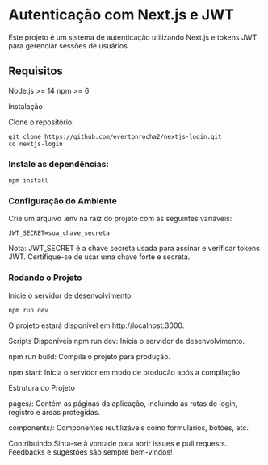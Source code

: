 # Autenticação com Next.js e JWT
Este projeto é um sistema de autenticação utilizando Next.js e tokens JWT para gerenciar sessões de usuários.

## Requisitos
Node.js >= 14
npm >= 6

Instalação

Clone o repositório:
```
git clone https://github.com/evertonrocha2/nextjs-login.git
cd nextjs-login
```

### Instale as dependências:
```
npm install
```
### Configuração do Ambiente
Crie um arquivo .env na raiz do projeto com as seguintes variáveis:
```
JWT_SECRET=sua_chave_secreta
```
Nota: JWT_SECRET é a chave secreta usada para assinar e verificar tokens JWT. Certifique-se de usar uma chave forte e secreta.

### Rodando o Projeto
Inicie o servidor de desenvolvimento:
```
npm run dev
```
O projeto estará disponível em http://localhost:3000.

Scripts Disponíveis
npm run dev: Inicia o servidor de desenvolvimento.

npm run build: Compila o projeto para produção.

npm start: Inicia o servidor em modo de produção após a compilação.

Estrutura do Projeto

pages/: Contém as páginas da aplicação, incluindo as rotas de login, registro e áreas protegidas.

components/: Componentes reutilizáveis como formulários, botões, etc.

Contribuindo
Sinta-se à vontade para abrir issues e pull requests. Feedbacks e sugestões são sempre bem-vindos!
